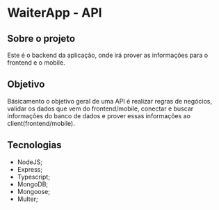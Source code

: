 # WaiterApp - API

## Sobre o projeto

Este é o backend da aplicação, onde irá prover as informações para o frontend e o mobile.

## Objetivo

Básicamento o objetivo geral de uma API é realizar regras de negócios, validar os dados que vem do frontend/mobile, conectar e buscar informações do banco de dados e prover essas informações ao client(frontend/mobile).

## Tecnologias

- NodeJS;
- Express;
- Typescript;
- MongoDB;
- Mongoose;
- Multer;
